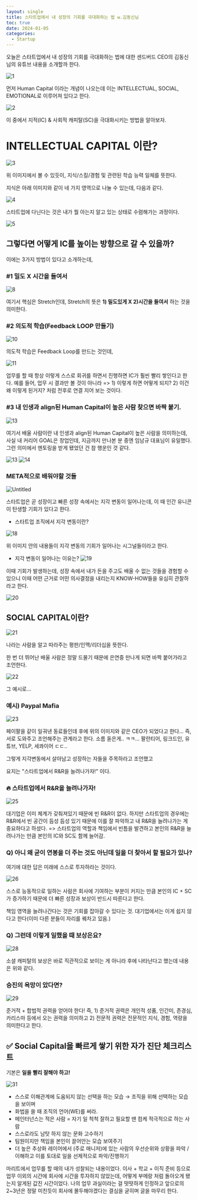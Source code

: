 ```yaml
---
layout: single
title: 스타트업에서 내 성장의 기회를 극대화하는 법 w.김동신님
toc: true
date: 2024-01-05
categories:
  - Startup
---
```


오늘은 스타트업에서 내 성장의 기회를 극대화하는 법에 대한 센드버드 CEO의 김동신님의 유튜브 내용을 소개할까 한다. 

![1](https://github.com/changhwan77/changhwan77.github.io/assets/110464205/266ca29b-4972-4a69-8049-61815aa2ae89)

먼저 Human Capital 이라는 개념이 나오는데 이는 INTELLECTUAL, SOCIAL, EMOTIONAL로 이루어져 있다고 한다.

![2](https://github.com/changhwan77/changhwan77.github.io/assets/110464205/3f0713fa-400d-4d54-a9ef-3d4426eb5c98)

이 중에서 지적(IC) & 사회적 캐피탈(SC)을 극대화시키는 방법을 알아보자.

# INTELLECTUAL CAPITAL 이란?

![3](https://github.com/changhwan77/changhwan77.github.io/assets/110464205/d734333a-003c-442e-8d18-867d254875e6)

위 이미지에서 볼 수 있듯이, 지식/스킬/경험 및 관련된 학습 능력 일체를 뜻한다. 

지식은 아래 이미지와 같이 네 가지 영역으로 나눌 수 있는데, 다음과 같다. 

![4](https://github.com/changhwan77/changhwan77.github.io/assets/110464205/3ae04b5f-9819-4f02-8b49-e08affdf64bc)

스타트업에 다닌다는 것은 내가 뭘 아는지 알고 있는 상태로 수렴해가는 과정이다.

![5](https://github.com/changhwan77/changhwan77.github.io/assets/110464205/0f9cbb0c-c3d4-4ddf-95ae-5624c5052364)

## 그렇다면 어떻게 IC를 높이는 방향으로 갈 수 있을까? 
이에는 3가지 방법이 있다고 소개하는데, 

### #1 밀도 X 시간을 들여서
![8](https://github.com/changhwan77/changhwan77.github.io/assets/110464205/e99dcedd-efd9-47f8-a188-332496f0d900)

여기서 핵심은 Stretch인데, Stretch의 뜻은 **1) 밀도있게 X 2)시간을 들여서** 하는 것을 의미한다.

### #2 의도적 학습(Feedback LOOP 만들기)
![10](https://github.com/changhwan77/changhwan77.github.io/assets/110464205/fad93c2d-6913-490f-8fa5-e5c39129a41d)

의도적 학습은 Feedback Loop를 만드는 것인데, 

![11](https://github.com/changhwan77/changhwan77.github.io/assets/110464205/25a275a7-43e5-4e48-ad0d-f2a511148071)

업무를 할 때 항상 이렇게 스스로 회귀를 하면서 진행하면 IC가 훨씬 빨리 쌓인다고 한다. 
예를 들어, 업무 시 결과만 볼 것이 아니라 => 1) 이렇게 하면 어떻게 되지? 2) 이건 왜 이렇게 된거지? 처럼 전후로 연결 지어 보는 것이다.

### #3 내 인생과 align된 Human Capital이 높은 사람 찾으면 바짝 붙기.

![13](https://github.com/changhwan77/changhwan77.github.io/assets/110464205/24788b87-712f-4176-ad8f-e1ce0cd201a2)

여기서 배울 사람이란 내 인생과 align된 Human Capital이 높은 사람을 의미하는데, 사실 내 커리어 GOAL은 창업인데, 지금까지 만나본 분 중엔 임남규 대표님이 유일했다. 그런 의미에서 멘토링을 받게 됐었던 건 참 행운인 것 같다.

![13](https://github.com/changhwan77/changhwan77.github.io/assets/110464205/c1da28d6-61f3-4d84-9977-71e44aaf4abe)
![14](https://github.com/changhwan77/changhwan77.github.io/assets/110464205/a957733b-dfc4-40a9-9b50-664b430856b2)

### META적으로 배워야할 것들
![Untitled](https://prod-files-secure.s3.us-west-2.amazonaws.com/f6637dac-4964-46cd-8c63-259023d3b1c5/b0770c2c-49a5-4d4a-810b-d071b47c83e3/Untitled.png)

스타트업은 곧 성장이고 빠른 성장 속에서는 지각 변동이 일어나는데, 이 때 인간 유니콘이 탄생할 기회가 있다고 한다. 

- 스타트업 조직에서 지각 변동이란?

![18](https://github.com/changhwan77/changhwan77.github.io/assets/110464205/08c21d88-05e7-44c1-95d2-5401b5f066fd)

위 이미지 안의 내용들이 지각 변동의 기회가 일어나는 시그널들이라고 한다. 

- 지각 변동이 일어나는 이유는?
  ![19](https://github.com/changhwan77/changhwan77.github.io/assets/110464205/6aae6eaf-9b3c-46cb-accc-5f3494a04022)

이때 기회가 발생하는데, 성장 속에서 내가 돈을 주고도 배울 수 없는 것들을 경험할 수 있으니 이때 어떤 근거로 어떤 의사결정을 내리는지 KNOW-HOW들을 유심히 관찰하라고 한다.

![20](https://github.com/changhwan77/changhwan77.github.io/assets/110464205/ba8eeb98-ce5a-4086-a293-996426ce144a)

## SOCIAL CAPITAL이란?

![21](https://github.com/changhwan77/changhwan77.github.io/assets/110464205/be2e5362-cb70-4669-a33d-90cab0b9bc63)

나라는 사람을 알고 따라주는 평판/인맥/리더십을 뜻한다.

한 번 더 뛰어난 배울 사람은 정말 드물기 때문에 은연중 만나게 되면 바짝 붙어가라고 조언한다.

![22](https://github.com/changhwan77/changhwan77.github.io/assets/110464205/bfba99c3-bcd0-4fb1-96f2-353eae3aa3b2)

그 예시로...

### 예시) Paypal Mafia

![23](https://github.com/changhwan77/changhwan77.github.io/assets/110464205/32260a07-a0db-4371-b5e0-e1aa9a00ff17)

페이팔을 같이 일궈낸 동료들인데 후에 위의 이미지와 같은 CEO가 되었다고 한다... 즉, 서로 도와주고 조언해주는 관계라고 한다.
소름 돋은게.. ㅋㅋ... 팔란티어, 링크드인, 유튜브, YELP, 세콰이어 ㄷㄷ..

그렇게 지각변동에서 살아남고 성장하는 자들을 주목하라고 조언했고

요지는 "스타트업에서 R&R을 늘려나가자!" 이다.

### 🔥 스타트업에서 R&R을 늘려나가자!

![25](https://github.com/changhwan77/changhwan77.github.io/assets/110464205/30f2992d-5147-45ad-829e-61b33e32bcb2)

대기업은 이미 체계가 갖춰져있기 때문에 빈 R&R이 없다. 하지만 스타트업의 경우에는 R&R에서 빈 공간이 듬성 듬성 있기 때문에 이를 잘 파악하고 내 R&R을 늘려나가는 게 중요하다고 하셨다.
=> 스타트업의 역할과 책임에서 빈틈을 발견하고 본인의 R&R을 늘려나가는 만큼 본인의 IC와 SC도 함께 늘어감.

### Q) 아니 왜 굳이 연봉을 더 주는 것도 아닌데 일을 더 찾아서 할 필요가 있나?

여기에 대한 답은 미래에 스스로 투자하라는 것이다. 

![26](https://github.com/changhwan77/changhwan77.github.io/assets/110464205/b086d3b8-502e-4220-96f6-54ed439449d2)

스스로 능동적으로 일하는 사람은 회사에 기여하는 부분이 커지는 만큼 본인의 IC + SC가 증가하기 때문에 더 빠른 성장과 보상이 반드시 따른다고 한다.

책임 영역을 늘려나간다는 것은 기회를 잡아갈 수 있다는 것. 대기업에서는 이게 쉽지 않다고 한다(이미 다른 분들이 자리를 꿰차고 있음.)

### Q) 그런데 이렇게 일했을 때 보상은요?

![28](https://github.com/changhwan77/changhwan77.github.io/assets/110464205/446e43b1-ce9b-4e2b-9bf4-1da00468f4e8)

소셜 캐피탈의 보상은 바로 직관적으로 보이는 게 아니라 후에 나타난다고 했는데 내용은 위와 같다.

### 승진의 욕망이 았다면?

![29](https://github.com/changhwan77/changhwan77.github.io/assets/110464205/5bc37eb4-a7d7-42ea-bdc8-1c4eefccc713)

준거적 + 합법적 권력을 얻어야 한다! 
즉, 1) 준거적 권력은 개인적 성품, 인간미, 존경심, 카리스마 등에서 오는 권력을 의미하고 2) 전문적 권력은 전문적인 지식, 경험, 역량을 의미한다고 한다.

## ✅ Social Capital을 빠르게 쌓기 위한 자가 진단 체크리스트

기본은 **일을 빨리 잘해야 하고!** 

![31](https://github.com/changhwan77/changhwan77.github.io/assets/110464205/80014db6-7341-44ca-a1d7-9a8111400cb9)

- 스스로 이해관계에 도움되지 않는 선택을 하는 모습 → 조직을 위해 선택하는 모습을 보이며
- 화법을 쓸 때 조직의 언어(WE)를 써라.
- 메인터넌스는 적은 사람 = 자기 일 척척 잘하고 필요할 땐 컴케 적극적으로 하는 사람
- 스스로라도 남탓 하지 않는 문화 고수하기
- 팀원이지만 책임을 본인이 끌어안는 모습 보여주기
- 더 높은 추상화 레이어에서 (주로 매니저)에 있는 사람의 우선순위와 상황을 파악 /이해하고 이를 토대로 일을 선제적으로 파악/진행하기

마리트에서 업무를 할 때의 내가 성찰되는 내용이었다. 이사 + 학교 + 이직 준비 등으로 업무 이외의 시간에 회사에 시간을 투자하지 않았는데, 어떻게 부메랑 처럼 돌아오게 됐는지 알게된 값진 시간이었다.
나의 업무 과실이라는 걸 떳떳하게 인정하고 앞으로의 2~3년은 정말 미친듯이 회사에 몰두해야겠다는 결심을 굳히며 글을 마무리 한다.
